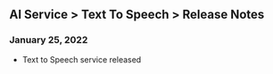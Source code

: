 ## AI Service > Text To Speech > Release Notes

### January 25, 2022
* Text to Speech service released